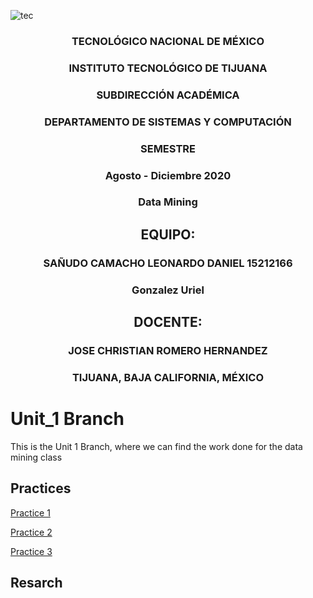 ![tec](https://i.imgur.com/DKIVS3c.png)

<center>

### TECNOLÓGICO NACIONAL DE MÉXICO

### INSTITUTO TECNOLÓGICO DE TIJUANA

### SUBDIRECCIÓN ACADÉMICA

### DEPARTAMENTO DE SISTEMAS Y COMPUTACIÓN

### SEMESTRE

### Agosto - Diciembre 2020

### Data Mining

## EQUIPO:

### SAÑUDO CAMACHO LEONARDO DANIEL 15212166

### Gonzalez Uriel 

## DOCENTE:

### JOSE CHRISTIAN ROMERO HERNANDEZ

### TIJUANA, BAJA CALIFORNIA, MÉXICO

</center>

# Unit_1 Branch
This is the Unit 1 Branch, where we can find the work done for the data mining class

## Practices

[Practice 1](https://github.com/daniel521221/Data_Mining/blob/Unit_1/Practices/Practice_1/README.md)

[Practice 2](https://github.com/daniel521221/Data_Mining/blob/Unit_1/Practices/Practice_2/README.md)

[Practice 3](https://github.com/daniel521221/Data_Mining/blob/Unit_1/Practices/Practice_3/README.md0)

## Resarch
